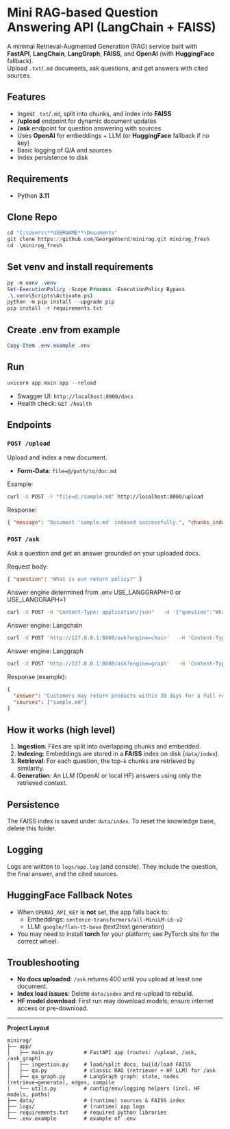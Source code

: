 # Mini RAG-based Question Answering API (LangChain + FAISS)

A minimal Retrieval-Augmented Generation (RAG) service built with **FastAPI**, **LangChain**, **LangGraph**, **FAISS**, and **OpenAI** (with **HuggingFace** fallback).  
Upload `.txt`/`.md` documents, ask questions, and get answers with cited sources.

## Features
- Ingest `.txt`/`.md`, split into chunks, and index into **FAISS**
- **/upload** endpoint for dynamic document updates
- **/ask** endpoint for question answering with sources
- Uses **OpenAI** for embeddings + LLM (or **HuggingFace** fallback if no key)
- Basic logging of Q/A and sources
- Index persistence to disk

## Requirements
- Python **3.11**

## Clone Repo
```PowerShell
cd "C:\Users\**USERNAME**\Documents"
git clone https://github.com/GeorgeVourd/minirag.git minirag_fresh
cd .\minirag_fresh
```
## Set venv and install requirements 
```PowerShell 
py -m venv .venv
Set-ExecutionPolicy -Scope Process -ExecutionPolicy Bypass
.\.venv\Scripts\Activate.ps1
python -m pip install --upgrade pip
pip install -r requirements.txt
```
## Create .env from example
```PowerShell
Copy-Item .env.example .env
```
## Run
```Powershell
uvicorn app.main:app --reload
```
- Swagger UI: `http://localhost:8000/docs`
- Health check: `GET /health`

## Endpoints

### `POST /upload`
Upload and index a new document.
- **Form-Data**: `file=@/path/to/doc.md`

Example:
```bash
curl -X POST -F "file=@./sample.md" http://localhost:8000/upload
```

Response:
```json
{ "message": "Document 'sample.md' indexed successfully.", "chunks_indexed": 5 }
```

### `POST /ask`
Ask a question and get an answer grounded on your uploaded docs.

Request body:
```json
{ "question": "What is our return policy?" }
```

Answer engine determined from .env USE_LANGGRAPH=0 or USE_LANGGRAPH=1
```bash
curl -X POST -H "Content-Type: application/json"   -d '{"question":"What is our return policy?"}'   http://localhost:8000/ask
```

Answer engine: Langchain
```bash
curl -X POST 'http://127.0.0.1:8000/ask?engine=chain'   -H 'Content-Type: application/json'   -d '{"question":"What is our return policy?"}'
```

Answer engine:  Langgraph
```bash
curl -X POST 'http://127.0.0.1:8000/ask?engine=graph'   -H 'Content-Type: application/json'   -d '{"question":"What is our return policy?"}'
```

Response (example):
```json
{
  "answer": "Customers may return products within 30 days for a full refund.",
  "sources": ["sample.md"]
}
```

## How it works (high level)
1. **Ingestion**: Files are split into overlapping chunks and embedded.
2. **Indexing**: Embeddings are stored in a **FAISS** index on disk (`data/index`).
3. **Retrieval**: For each question, the top-`k` chunks are retrieved by similarity.
4. **Generation**: An LLM (OpenAI or local HF) answers using only the retrieved context.

## Persistence
The FAISS index is saved under `data/index`. To reset the knowledge base, delete this folder.

## Logging
Logs are written to `logs/app.log` (and console). They include the question, the final answer, and the cited sources.

## HuggingFace Fallback Notes
- When `OPENAI_API_KEY` is **not** set, the app falls back to:
  - Embeddings: `sentence-transformers/all-MiniLM-L6-v2`
  - LLM: `google/flan-t5-base` (text2text generation)
- You may need to install **torch** for your platform; see PyTorch site for the correct wheel.

## Troubleshooting
- **No docs uploaded**: `/ask` returns 400 until you upload at least one document.
- **Index load issues**: Delete `data/index` and re-upload to rebuild.
- **HF model download**: First run may download models; ensure internet access or pre-download.

---

**Project Layout**
```
minirag/
├── app/
│   ├── main.py          # FastAPI app (routes: /upload, /ask, /ask_graph)
│   ├── ingestion.py     # load/split docs, build/load FAISS
│   ├── qa.py            # classic RAG (retriever + HF LLM) for /ask
│   ├── qa_graph.py      # LangGraph graph: state, nodes (retrieve→generate), edges, compile
│   └── utils.py         # config/env/logging helpers (incl. HF models, paths)
├── data/                # (runtime) sources & FAISS index
├── logs/                # (runtime) app logs
├── requirements.txt     # required python libraries
└── .env.example         # example of .env

```
